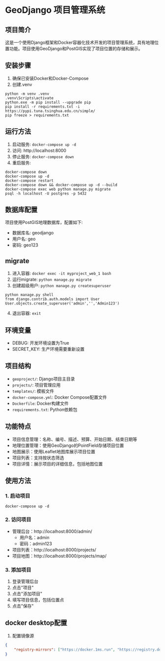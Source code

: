 # GeoDjango 项目管理系统

## 项目简介
这是一个使用Django框架和Docker容器化技术开发的项目管理系统，具有地理位置功能。项目使用GeoDjango和PostGIS实现了项目位置的存储和展示。

## 安装步骤
1. 确保已安装Docker和Docker-Compose
2. 创建.venv
```shell
python -m venv .venv
.venv\Scripts\activate
python.exe -m pip install --upgrade pip
pip install -r requirements.txt -i https://pypi.tuna.tsinghua.edu.cn/simple/
pip freeze > requirements.txt
```

## 运行方法
1. 启动服务: `docker-compose up -d`
2. 访问: http://localhost:8000
3. 停止服务: `docker-compose down`
4. 重启服务:
```shell
docker-compose down
docker-compose up -d
docker-compose restart
docker-compose down && docker-compose up -d --build
docker-compose exec web python manage.py migrate
psql -h localhost -U postgres -p 5432
```

## 数据库配置
项目使用PostGIS地理数据库，配置如下:
- 数据库名: geodjango
- 用户名: geo
- 密码: geo123

## migrate
1. 进入容器: `docker exec -it myproject_web_1 bash`
2. 运行migrate: `python manage.py migrate`
3. 创建超级用户: `python manage.py createsuperuser`
```shell
python manage.py shell
from django.contrib.auth.models import User
User.objects.create_superuser('admin','','Admin123')
```
4. 退出容器: `exit`

## 环境变量
- DEBUG: 开发环境设置为True
- SECRET_KEY: 生产环境需要重新设置

## 项目结构
- `geoproject/`: Django项目主目录
- `projects/`: 项目管理应用
- `templates/`: 模板文件
- `docker-compose.yml`: Docker Compose配置文件
- `Dockerfile`: Docker构建文件
- `requirements.txt`: Python依赖包

## 功能特点
- 项目信息管理：名称、编号、描述、预算、开始日期、结束日期等
- 地理位置管理：使用GeoDjango的PointField存储项目位置
- 地图展示：使用Leaflet地图库展示项目位置
- 项目列表：支持按状态筛选
- 项目详情：展示项目的详细信息，包括地图位置

## 使用方法

### 1. 启动项目
```shell
docker-compose up -d
```

### 2. 访问项目
- 管理后台：http://localhost:8000/admin/
  - 用户名：admin
  - 密码：admin123
- 项目列表：http://localhost:8000/projects/
- 项目地图：http://localhost:8000/projects/map/

### 3. 添加项目
1. 登录管理后台
2. 点击"项目"
3. 点击"添加项目"
4. 填写项目信息，包括位置点
5. 点击"保存"

## docker desktop配置
1. 配置镜像源
```json
{
    "registry-mirrors": ["https://docker.1ms.run", "https://registry.docker-cn.com", "https://docker.mirrors.ustc.edu.cn", "http://hub-mirror.c.163.com"]
}
```
